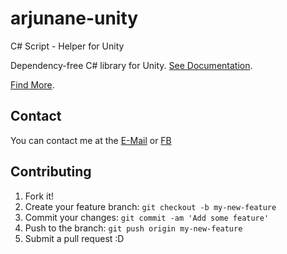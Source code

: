# arjunane-unity
C# Script -  Helper for Unity

Dependency-free C# library for Unity. [See Documentation](https://dimas-ak.github.io/#/documentation/arjunane-unity).

[Find More](https://dimas-ak.github.io).

## Contact

You can contact me at the [E-Mail](mailto:dimas.awang.kusuma@gmail.com) or [FB](https://www.facebook.com/arjunane.co.id)

## Contributing

1. Fork it!
2. Create your feature branch: `git checkout -b my-new-feature`
3. Commit your changes: `git commit -am 'Add some feature'`
4. Push to the branch: `git push origin my-new-feature`
5. Submit a pull request :D

